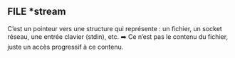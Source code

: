 ## FILE *stream
C’est un pointeur vers une structure qui représente : un fichier, un socket réseau, une entrée clavier (stdin),
etc. ➡️ Ce n’est pas le contenu du fichier, juste un accès progressif à ce contenu.
